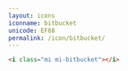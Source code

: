 ```yaml
---
layout: icons
iconname: bitbucket
unicode: EF88
permalink: /icon/bitbucket/
---
```


``` html
<i class="mi mi-bitbucket"></i>
```

